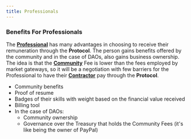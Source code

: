 ```yaml
---
title: Professionals
---
```


### Benefits For Professionals

The [**Professional**](/the-protocol/roles/#professional) has many advantages in choosing to receive their remuneration through the **Protocol**. The person gains benefits offered by the community and in the case of DAOs, also gains business ownership. The idea is that the [**Community**](/the-protocol/roles/#community) Fee is lower than the fees employed by market gateways, so it will be a negotiation with few barriers for the Professional to have their [**Contractor**](/the-protocol/roles/#contractor) pay through the **Protocol**.

- Community benefits
- Proof of resume
- Badges of their skills with weight based on the financial value received
- Billing tool
- In the case of DAOs:
  - Community ownership
  - Governance over the Treasury that holds the Community Fees (it's like being the owner of PayPal)
